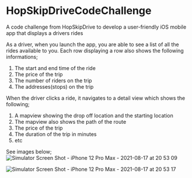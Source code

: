 # HopSkipDriveCodeChallenge
A code challenge from HopSkipDrive to develop a user-friendly iOS mobile app that displays a drivers rides

As a driver, when you launch the app, you are able to see a list of all the rides available to you. Each row displaying a row also shows the following informations; 
1. The start and end time of the ride 
2. The price of the trip 
3. The number of riders on the trip 
4. The addresses(stops) on the trip 

When the driver clicks a ride, it navigates to a detail view which shows the following; 
1. A mapview showing the drop off location and the starting location 
2. The mapview also shows the path of the route 
3. The price of the trip
4. The duration of the trip in minutes 
5. etc 


See images below; 
![Simulator Screen Shot - iPhone 12 Pro Max - 2021-08-17 at 20 53 09](https://user-images.githubusercontent.com/43887215/129823994-7ed56412-7c48-496b-b726-ce7152fc740c.png)

![Simulator Screen Shot - iPhone 12 Pro Max - 2021-08-17 at 20 53 17](https://user-images.githubusercontent.com/43887215/129824015-af1ec289-34e9-4868-8ed9-8b4eac74d78c.png)

